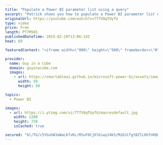 ```yaml
---
title: "Populate a Power BI parameter list using a query"
excerpt: "Patrick shows you how to populate a Power BI parameter list using a query. This can help you avoid manually entering a list, or just having free text.  ******** LET'S CONNECT! ********  -- http://twitter.com/guyinacube -- http://twitter.com/awsaxton -- http://twitter.com/patrickdba -- http://www.facebook.com/guyinacube"
originalUrl: https://youtube.com/watch?v=7TfV8qTUyfU
type: video
price: Free
length: PT7M58S
publishedDateTime: 2019-02-20T13:06:14Z
heat: 69

featuredContent: "<iframe width=\"800\" height=\"500\" frameborder=\"0\" src=\"https://www.youtube.com/embed/7TfV8qTUyfU\" allow=\"accelerometer; autoplay; encrypted-media; gyroscope; picture-in-picture\" allowfullscreen></iframe>"

provider:
  name: Guy in a Cube
  domain: guyinacube.com
  images:
    - url: https://smartableai.github.io/microsoft-power-bi/assets/images/organizations/guyinacube.com-50x50.jpg
      width: 50
      height: 50

topics:
  - Power BI

images:
  - url: https://i.ytimg.com/vi/7TfV8qTUyfU/maxresdefault.jpg
    width: 1280
    height: 720
    isCached: true

secured: "bl/TG/c5YGuhW3aWaLKfvKc/R5uF8CjOl6iwy24k5/MzDJCfgtBZlLOhfnRQ0iQtnBDVuV5omxKBh1Gub3DHrpp6Yx9752qpOjWA7fYx5lSdSzeAE9Pmvif71FJDkFeaXK1c3gY4AK8RzklspQI5O3T8OyV8Uh26wArsPAbB1JCEwxEA5A/POAd3KibBWkxpzXmClnKaS+Rs3VV9jUOGvhNt1oKXLdeFLqdGGwFh0WFdbcRB6pKwh8BhQq2d14ZwEXjjXajSMPYQb1p4+o+vKk9faPZkDkFpyiuCk72Tuab82jzl4xWzojiFkyY3GiKcr5N+Hjo2PkPIxK9T+2OW1Tuuc07AGpv/BlpRr4u7Vyz2Zjr3MAbkDLGX3YVQPL3deY9k/4zYm6IgXUMKQ8vyt5p/xtP2KtkR8L0c8lpASoM=;Q9QWSdHqGEDJs7LRLhK3Cw=="
---
```


